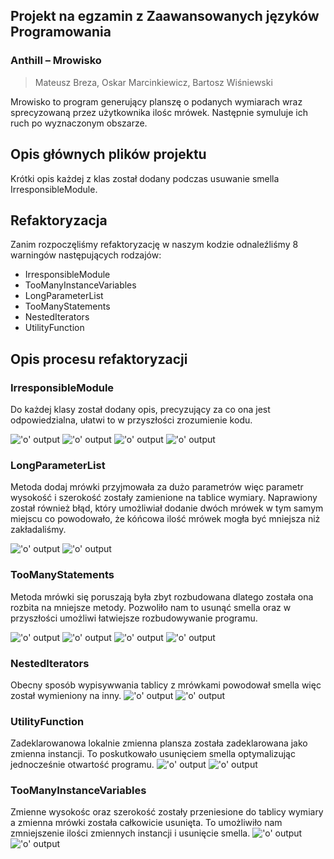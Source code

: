 
## Projekt na egzamin z Zaawansowanych języków Programowania
### Anthill – Mrowisko
> Mateusz Breza, Oskar Marcinkiewicz, Bartosz Wiśniewski

Mrowisko to program generujący planszę o podanych wymiarach wraz sprecyzowaną przez użytkownika ilośc mrówek. Następnie symuluje ich ruch po wyznaczonym obszarze.


## Opis głównych plików projektu

Krótki opis każdej z klas został dodany podczas usuwanie smella IrresponsibleModule.

## Refaktoryzacja

Zanim rozpoczęliśmy refaktoryzację w naszym kodzie odnaleźliśmy 8 warningów następujących rodzajów:
- IrresponsibleModule
- TooManyInstanceVariables
- LongParameterList
- TooManyStatements
- NestedIterators
- UtilityFunction




## Opis procesu refaktoryzacji

### IrresponsibleModule

Do każdej klasy został dodany opis, precyzujący za co ona jest odpowiedzialna, ułatwi to w przyszłości zrozumienie kodu.

!['o' output](https://i.imgur.com/m1eYaEZ.png)
!['o' output](https://i.imgur.com/cQ0UTrD.png)
!['o' output](https://i.imgur.com/6bKRrl4.png)
!['o' output](https://i.imgur.com/qW5GEPh.png)

### LongParameterList

Metoda dodaj mrówki przyjmowała za dużo parametrów więc parametr wysokość i szerokość zostały zamienione na tablice wymiary.
Naprawiony został również błąd, który umożliwiał dodanie dwóch mrówek w tym samym miejscu co powodowało, że kóńcowa ilość mrówek mogła być mniejsza niż zakładaliśmy.

!['o' output](https://i.imgur.com/AtD5Jhg.png)
!['o' output](https://i.imgur.com/XBym7nV.png)


### TooManyStatements

Metoda mrówki się poruszają była zbyt rozbudowana dlatego została ona rozbita na mniejsze metody. Pozwoliło nam to usunąć smella oraz w przyszłości umożliwi łatwiejsze rozbudowywanie programu.

!['o' output](https://i.imgur.com/aJO9x78.png)
!['o' output](https://i.imgur.com/yJvETmE.png)
!['o' output](https://i.imgur.com/N9u2YrS.png)
!['o' output](https://i.imgur.com/t3iF9Ao.png)


### NestedIterators

Obecny sposób wypisywwania tablicy z mrówkami powodował smella więc został wymieniony na inny.
!['o' output](https://i.imgur.com/nQ4a9Ze.png)
!['o' output](https://i.imgur.com/tV9dgdS.png)
### UtilityFunction

Zadeklarowanowa lokalnie zmienna plansza została zadeklarowana jako zmienna instancji. To poskutkowało usunięciem smella optymalizując jednocześnie otwartość programu.
!['o' output](https://i.imgur.com/nUDBCYF.png)
!['o' output](https://i.imgur.com/XohrsVE.png)

### TooManyInstanceVariables

Zmienne wysokośc oraz szerokość zostały przeniesione do tablicy wymiary a zmienna mrówki została całkowicie usunięta. To umożliwiło nam zmniejszenie ilości zmiennych instancji i usunięcie smella. 
!['o' output](https://i.imgur.com/pghsX4k.png)
!['o' output](https://i.imgur.com/eNeoeYF.png)
